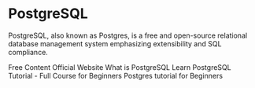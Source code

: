 # PostgreSQL

PostgreSQL, also known as Postgres, is a free and open-source relational database management system emphasizing extensibility and SQL compliance.

<ResourceGroupTitle>Free Content</ResourceGroupTitle>
<BadgeLink badgeText='Official Website' colorScheme="red" href='https://www.postgresql.org/'>Official Website</BadgeLink>
<BadgeLink badgeText='Read' colorScheme="yellow" href='https://www.geeksforgeeks.org/what-is-postgresql-introduction/'>What is PostgreSQL</BadgeLink>
<BadgeLink badgeText='Watch' href='https://www.youtube.com/watch?v=qw--VYLpxG4'>Learn PostgreSQL Tutorial - Full Course for Beginners</BadgeLink>
<BadgeLink badgeText='Watch' href='https://www.youtube.com/watch?v=eMIxuk0nOkU'>Postgres tutorial for Beginners</BadgeLink>
